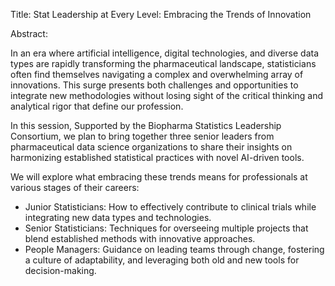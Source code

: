
Title: Stat Leadership at Every Level: Embracing the Trends of Innovation

Abstract:

In an era where artificial intelligence, digital technologies, and diverse data types are rapidly transforming the pharmaceutical landscape, statisticians often find themselves navigating a complex and overwhelming array of innovations. This surge presents both challenges and opportunities to integrate new methodologies without losing sight of the critical thinking and analytical rigor that define our profession.

In this session, Supported by the Biopharma Statistics Leadership Consortium, we plan to bring together three senior leaders from pharmaceutical data science organizations to share their insights on harmonizing established statistical practices with novel AI-driven tools. 

We will explore what embracing these trends means for professionals at various stages of their careers:

- Junior Statisticians: How to effectively contribute to clinical trials while integrating new data types and technologies.
- Senior Statisticians: Techniques for overseeing multiple projects that blend established methods with innovative approaches.
- People Managers: Guidance on leading teams through change, fostering a culture of adaptability, and leveraging both old and new tools for decision-making.
